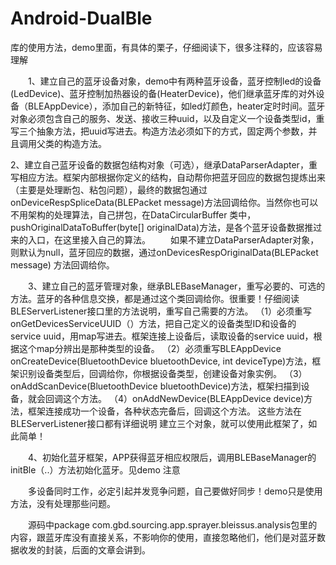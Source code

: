 # Android-DualBle
库的使用方法，demo里面，有具体的栗子，仔细阅读下，很多注释的，应该容易理解

　　1、建立自己的蓝牙设备对象，demo中有两种蓝牙设备，蓝牙控制led的设备(LedDevice)、蓝牙控制加热器设的备(HeaterDevice)，他们继承蓝牙库的对外设备（BLEAppDevice），添加自己的新特征，如led灯颜色，heater定时时间。蓝牙对象必须包含自己的服务、发送、接收三种uuid，以及自定义一个设备类型id，重写三个抽象方法，把uuid写进去。构造方法必须如下的方式，固定两个参数，并且调用父类的构造方法。

2、建立自己蓝牙设备的数据包结构对象（可选），继承DataParserAdapter，重写相应方法。框架内部根据你定义的结构，自动帮你把蓝牙回应的数据包提炼出来（主要是处理断包、粘包问题），最终的数据包通过onDeviceRespSpliceData(BLEPacket message)方法回调给你。当然你也可以不用架构的处理算法，自己拼包，在DataCircularBuffer 类中，pushOriginalDataToBuffer(byte[] originalData)方法，是各个蓝牙设备数据推过来的入口，在这里接入自己的算法。
　　如果不建立DataParserAdapter对象，则默认为null，蓝牙回应的数据，通过onDevicesRespOriginalData(BLEPacket message) 方法回调给你。

　　3、建立自己的蓝牙管理对象，继承BLEBaseManager，重写必要的、可选的方法。蓝牙的各种信息交换，都是通过这个类回调给你。很重要！仔细阅读BLEServerListener接口里的方法说明，重写自己需要的方法。  （1）必须重写 onGetDevicesServiceUUID（）方法，把自己定义的设备类型ID和设备的service uuid，用map写进去。框架连接上设备后，读取设备的service uuid，根据这个map分辨出是那种类型的设备。
      （2）必须重写BLEAppDevice onCreateDevice(BluetoothDevice bluetoothDevice, int deviceType)方法，框架识别设备类型后，回调给你，你根据设备类型，创建设备对象实例。
      （3）onAddScanDevice(BluetoothDevice bluetoothDevice)方法，框架扫描到设备，就会回调这个方法。
      （4）onAddNewDevice(BLEAppDevice device)方法，框架连接成功一个设备，各种状态完备后，回调这个方法。
这些方法在BLEServerListener接口都有详细说明
建立三个对象，就可以使用此框架了，如此简单！

　　4、初始化蓝牙框架，APP获得蓝牙相应权限后，调用BLEBaseManager的 initBle（..）方法初始化蓝牙。见demo
 注意

　　多设备同时工作，必定引起并发竞争问题，自己要做好同步！demo只是使用方法，没有处理那些问题。

　　源码中package com.gbd.sourcing.app.sprayer.bleissus.analysis包里的内容，跟蓝牙库没有直接关系，不影响你的使用，直接忽略他们，他们是对蓝牙数据收发的封装，后面的文章会讲到。
